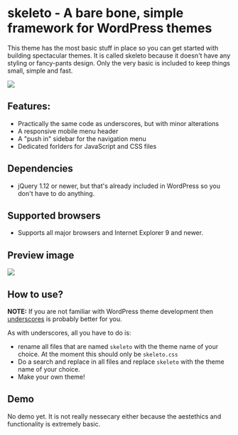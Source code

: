 # skeleto - A bare bone, simple framework for WordPress themes

This theme has the most basic stuff in place so you can get started with building spectacular themes. It is called skeleto because it doesn't have any styling or fancy-pants design. Only the very basic is included to keep things small, simple and fast.

![](https://imgur.com/FLH99SM.png)

## Features:

- Practically the same code as underscores, but with minor alterations
- A responsive mobile menu header
- A "push in" sidebar for the navigation menu
- Dedicated forlders for JavaScript and CSS files

## Dependencies

- jQuery 1.12 or newer, but that's already included in WordPress so you don't have to do anything.

## Supported browsers

- Supports all major browsers and Internet Explorer 9 and newer.

## Preview image

![](https://i.imgur.com/p50mL0R.gif)

## How to use?

**NOTE:** If you are not familiar with WordPress theme development then [underscores](http://underscores.me/) is probably better for you.

As with underscores, all you have to do is: 

- rename all files that are named `skeleto` with the theme name of your choice. At the moment this should only be `skeleto.css`
- Do a search and replace in all files and replace `skeleto` with the theme name of your choice.
- Make your own theme!

## Demo

No demo yet. It is not really nessecary either because the aestethics and functionality is extremely basic.

